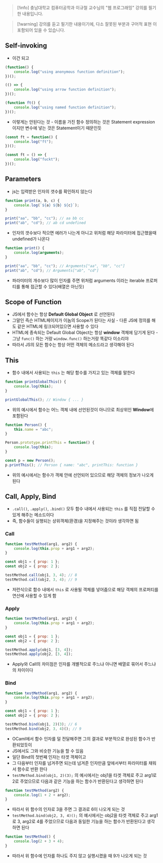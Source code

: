> [!info] 충남대학교 컴퓨터공학과 이규철 교수님의 "웹 프로그래밍" 강의를 필기한 내용입니다.

> [!warning] 강의를 듣고 필기한 내용이기에, 다소 잘못된 부분과 구어적 표현 이 포함되어 있을 수 있습니다.

## Self-invoking

- 이건 되고

```js
(function() {
	console.log("using anonymous function definition");
})();

(() => {
	console.log("using arrow function definition");
})();

(function ft() {
	console.log("using named function definition");
})();
```

- 이렇게는 안된다는 것 - 이름을 가진 함수 정의하는 것은 Statement expression이지만 변수에 넣는 것은 Statement이기 때문인듯

```js
(const ft = function() {
	console.log("ft");
})();

(const ft = () => {
	console.log("fuckt");
})();
```

## Parameters

- js는 입력받은 인자의 갯수를 확인하지 않는다

```js
function print(a, b, c) {
	console.log(`${a} ${b} ${c}`);
}

print("aa", "bb", "cc"); // aa bb cc
print("ab", "cd"); // ab cd undefined
```

- 인자의 갯수보다 적으면 에러가 나는게 아니고 위처럼 해당 파라미터에 접근했을때 undefined가 나온다

```js
function print() {
	console.log(arguments);
}

print("aa", "bb", "cc"); // Arguments["aa", "bb", "cc"]
print("ab", "cd"); // Arguments["ab", "cd"]
```

- 파라미터의 개수보다 많이 인자를 주면 위처럼 arguments 이라는 iterable 프로퍼티를 통해 접근할 수 있다(배열은 아닌듯)

## Scope of Function

- JS에서 함수는 항상 **Default Global Object** 로 선언된다
- 그말인 즉슨 HTML페이지가 이놈의 Scope가 된다는 사실 - 다른 JS에 정의를 해도 같은 HTML에 링크되어있으면 사용할 수 있다
- HTML에 종속되는 Default Global Object는 항상 **window** 객체에 담기게 된다 - 그냥 `func()` 하는 거랑 `window.func()` 하는거랑 똑같다 이소리야
- 따라서 JS의 모든 함수는 항상 어떤 객체의 메소드라고 생각해야 된다

## This

- 함수 내에서 사용되는 `this` 는 해당 함수를 가지고 있는 객체를 말한다

```js
function printGlobalThis() {
	console.log(this);
}

printGlobalThis(); // Window { ... }
```

- 위의 예시에서 함수는 어느 객체 내에 선언된것이 아니므로 최상위인 **Window**에 포함된다

```js
function Person() {
	this.name = "abc";
}

Person.prototype.printThis = function() {
	console.log(this);
}

const p = new Person();
p.printThis(); // Person { name: "abc", printThis: function }
```

- 위의 예시에서는 함수가 객체 안에 선언되어 있으므로 해당 객체의 정보가 나오게 된다

## Call, Apply, Bind

- `.call()`, `.apply()`, `.bind()` 모두 함수 내에서 사용되는 `this` 를 직접 전달할 수 있게 해주는 메소드이다
- 즉, 함수들이 실행되는 상위객체(환경)을 지정해주는 것이라 생각하면 됨

### Call

```js
function testMethod(arg1, arg2) {
	console.log(this.prop + arg1 + arg2);
}

const obj1 = { prop: 1 };
const obj2 = { prop: 2 };

testMethod.call(obj1, 3, 4); // 8
testMethod.call(obj2, 3, 4); // 9
```

- 저런식으로 함수 내에서 `this` 로 사용될 객체를 넣어줌으로 해당 객체의 프로퍼티를 연산에 사용할 수 있게 함

### Apply

```js
function testMethod(arg1, arg2) {
	console.log(this.prop + arg1 + arg2);
}

const obj1 = { prop: 1 };
const obj2 = { prop: 2 };

testMethod.apply(obj1, [3, 4]);
testMethod.apply(obj2, [3, 4]);
```

- Apply와 Call의 차이점은 인자를 개별적으로 주느냐 아니면 배열로 묶어서 주느냐의 차이이다

### Bind

```js
function testMethod(arg1, arg2) {
	console.log(this.prop + arg1 + arg2);
}

const obj1 = { prop: 1 };
const obj2 = { prop: 2 };

testMethod.bind(obj1, 2)(3); // 6
testMethod.bind(obj2, 3, 4)(); // 9
```

- OCaml에서 함수 인자를 덜 전달해주면 그의 결과로 부분적으로 완성된 함수가 반환되었듯이
- JS에서도 그와 비슷한 기능을 할 수 있음
- 일단 Bind의 첫번째 인자는 타겟 객체이고
- 그 다음부터 인자를 넘겨주면 되는데 넘겨준 인자만큼 앞에서부터 파라미터를 채워서 함수로 반환 한다
- `testMethod.bind(obj1, 2)(3);` 의 예시에서는 obj1을 타겟 객체로 주고 arg1로 2로 주었으므로 다음과 같은 기능을 하는 함수가 반환된다고 생각하면 된다

```js
function testMethod(arg2) {
	console.log(1 + 2 + arg2);
}
```

- 따라서 위 함수의 인자로 3을 주면 그 결과로 6이 나오게 되는 것
- `testMethod.bind(obj2, 3, 4)();` 의 예시에서는 obj2을 타겟 객체로 주고 arg1로 3, arg2로 4를 주었으므로 다음과 동일한 기능을 하는 함수가 반환된다고 생각하면 된다

```js
function testMethod() {
	console.log(2 + 3 + 4);
}
```

- 따라서 위 함수에 인자를 하나도 주지 않고 실행시켰을 때 9가 나오게 되는 것